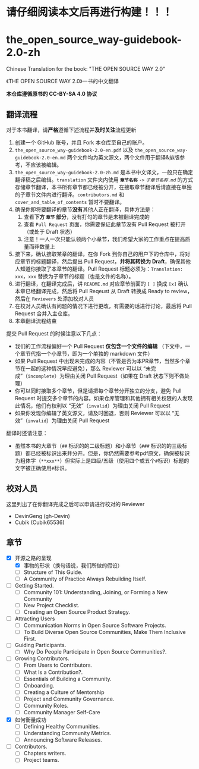 # 请仔细阅读本文后再进行构建！！！

# the_open_source_way-guidebook-2.0-zh

Chinese Translation for the book: "THE OPEN SOURCE WAY 2.0"

《THE OPEN SOURCE WAY 2.0》一书的中文翻译

**本仓库遵循原书的 CC-BY-SA 4.0 协议**

## 翻译流程

对于本书翻译，请**严格**遵循下述流程并**及时关注**流程更新
1. 创建一个 GitHub 账号，并且 Fork 本仓库至自己的账户。
2. `the_open_source_way-guidebook-2.0-en.pdf` 以及 `the_open_source_way-guidebook-2.0-en.md` 两个文件均为英文源文，两个文件用于翻译&排版参考，不应该被编辑。
3. `the_open_source_way-guidebook-2.0-zh.md` 是本书中文译文，一般只在确定翻译稿之后编辑。`translation` 文件夹内使用 **`章节名称`** `->` *`子章节名称.md`* 的方式存储章节翻译，本书所有章节都已经被分开，在接取章节翻译后请直接在单独的子章节文件内进行翻译。`contributors.md` 和 `cover_and_table_of_contents` 暂时不要翻译。
4. 确保你即将要翻译的章节**没有**其他人正在翻译，具体方法是：
   1. 查看**下方 `章节` 部分**，没有打勾的章节是未被翻译完成的
   2. 查看 `Pull Request` 页面，你需要保证此章节没有 Pull Request 被打开（或处于 Draft 状态）
   3. 注意！一人一次只能认领两个小章节，我们希望大家的工作重点在提高质量而非数量上
5. 接下来，确认接取某章的翻译，在你 Fork 到你自己的用户下的仓库中，将对应章节的标题翻译，然后提出 Pull Request，**并将其转换为 Draft**，确保其他人知道你接取了本章节的翻译。Pull Request 标题必须为：`Translation: xxx`，`xxx` 替换为子章节的标题（也是文件的名称）。
6. 进行翻译，在翻译完成后，讲 `README.md` 对应章节前面的 `[ ]` 换成 `[x]` 确认本章已经翻译完成，然后将 Pull Reqeust 从 Draft 转换成 Ready to review，然后在 `Reviewers` 处添加校对人员
7. 在校对人员确认有问题的情况下进行更改，有需要的话进行讨论，最后将 Pull Request 合并入主仓库。
8. 本章翻译流程结束

提交 Pull Request 的时候注意以下几点：
- 我们的工作流程偏好一个 Pull Request **仅包含一个文件的编辑**
（下文中，一个章节代指一个小章节，即为一个单独的 markdown 文件）
- 如果 Pull Request 中出现未完成的内容（不管是否为本PR章节，当然多个章节在一起的这种情况早应避免），那么 Reviewer 可以以 “未完成”（`incomplete`）为理由关闭 Pull Request（如果在 Draft 状态下则不做处理）
- 你可以同时接取多个章节，但是请把每个章节分开独立的分支，避免 Pull Request 时提交多个章节的内容。如果仓库管理和其他拥有相关权限的人发现此情况，他们有权利以 “无效”（`invalid`）为理由关闭 Pull Request
- 如果你发现你编辑了英文源文，请及时回退，否则 Reviewer 可以以 “无效”（`invalid`）为理由关闭 Pull Request

翻译时还请注意：
- 虽然本书的大章节（`##` 标识的的二级标题）和小章节（`###` 标识的的三级标题）都已经被标识出来并分开。但是，你仍然需要参考pdf原文，确保被标识为粗体字（`**xxx**`）但实际上是四级/五级（使用四个或五个`#`标识）标题的文字被正确使用`#`标识。


## 校对人员

这里列出了在你翻译完成之后可以申请进行校对的 Reviewer
- DevinGeng (gh-Devin)
- Cubik (Cubik65536)

## 章节

- [x] 开源之路的呈现  
   - [x] 事物的形状（换句话说，我们所做的假设）
   - [ ] Structure of This Guide.  
   - [ ] A Community of Practice Always Rebuilding Itself.  
- [ ] Getting Started.  
   - [ ] Community 101: Understanding, Joining, or Forming a New Community  
   - [ ] New Project Checklist.  
   - [ ] Creating an Open Source Product Strategy.  
- [ ] Attracting Users  
   - [ ] Communication Norms in Open Source Software Projects.  
   - [ ] To Build Diverse Open Source Communities, Make Them Inclusive First.  
- [ ] Guiding Participants.  
   - [ ] Why Do People Participate in Open Source Communities?.  
- [ ] Growing Contributors.  
   - [ ] From Users to Contributors.  
   - [ ] What Is a Contribution?.  
   - [ ] Essentials of Building a Community.  
   - [ ] Onboarding.  
   - [ ] Creating a Culture of Mentorship  
   - [ ] Project and Community Governance.  
   - [ ] Community Roles.  
   - [ ] Community Manager Self-Care  
- [x] 如何衡量成功
   - [ ] Defining Healthy Communities.  
   - [ ] Understanding Community Metrics.  
   - [ ] Announcing Software Releases.  
- [ ] Contributors.  
   - [ ] Chapters writers.  
   - [ ] Project teams.  
